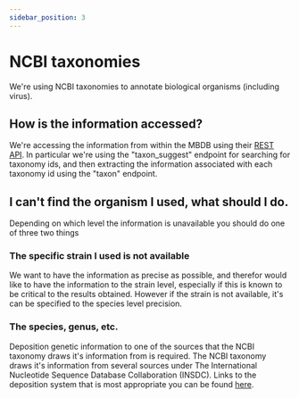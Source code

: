 ```yaml
---
sidebar_position: 3
---
```


# NCBI taxonomies

We're using NCBI taxonomies to annotate biological organisms (including virus).   

## How is the information accessed?  

We're accessing the information from within the MBDB using their [REST API](https://www.ncbi.nlm.nih.gov/datasets/docs/v1/reference-docs/rest-api/). In particular we're using the "taxon_suggest" endpoint for searching for taxonomy ids, and then extracting the information associated with each taxonomy id using the "taxon" endpoint.      

## I can't find the organism I used, what should I do.

Depending on which level the information is unavailable you should do one of three two things 

### The specific strain I used is not available  

We want to have the information as precise as possible, and therefor would like to have the information to the strain level, especially if this is known to be critical to the results obtained. However if the strain is not available, it's can be specified to the species level precision.    

### The species, genus, etc.   

Deposition genetic information to one of the sources that the NCBI taxonomy draws it's information from is required. The NCBI taxonomy draws it's information from several sources under The International Nucleotide Sequence Database Collaboration (INSDC). Links to the deposition system that is most appropriate you can be found [here](https://www.insdc.org/).